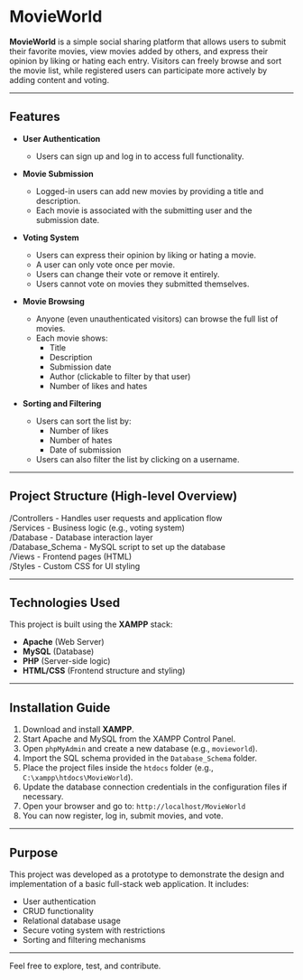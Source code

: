# MovieWorld

**MovieWorld** is a simple social sharing platform that allows users to submit their favorite movies, view movies added by others, and express their opinion by liking or hating each entry. Visitors can freely browse and sort the movie list, while registered users can participate more actively by adding content and voting.

---

## Features

- **User Authentication**
  - Users can sign up and log in to access full functionality.
  
- **Movie Submission**
  - Logged-in users can add new movies by providing a title and description.
  - Each movie is associated with the submitting user and the submission date.

- **Voting System**
  - Users can express their opinion by liking or hating a movie.
  - A user can only vote once per movie.
  - Users can change their vote or remove it entirely.
  - Users cannot vote on movies they submitted themselves.

- **Movie Browsing**
  - Anyone (even unauthenticated visitors) can browse the full list of movies.
  - Each movie shows:
    - Title
    - Description
    - Submission date
    - Author (clickable to filter by that user)
    - Number of likes and hates

- **Sorting and Filtering**
  - Users can sort the list by:
    - Number of likes
    - Number of hates
    - Date of submission
  - Users can also filter the list by clicking on a username.

---

## Project Structure (High-level Overview)

/Controllers - Handles user requests and application flow   
/Services - Business logic (e.g., voting system)   
/Database - Database interaction layer   
/Database_Schema - MySQL script to set up the database   
/Views - Frontend pages (HTML)   
/Styles - Custom CSS for UI styling   


---

## Technologies Used

This project is built using the **XAMPP** stack:

- **Apache** (Web Server)
- **MySQL** (Database)
- **PHP** (Server-side logic)
- **HTML/CSS** (Frontend structure and styling)

---

## Installation Guide

1. Download and install **XAMPP**.
2. Start Apache and MySQL from the XAMPP Control Panel.
3. Open `phpMyAdmin` and create a new database (e.g., `movieworld`).
4. Import the SQL schema provided in the `Database_Schema` folder.
5. Place the project files inside the `htdocs` folder (e.g., `C:\xampp\htdocs\MovieWorld`).
6. Update the database connection credentials in the configuration files if necessary.
7. Open your browser and go to: `http://localhost/MovieWorld`
8. You can now register, log in, submit movies, and vote.

---

## Purpose

This project was developed as a prototype to demonstrate the design and implementation of a basic full-stack web application. It includes:

- User authentication
- CRUD functionality
- Relational database usage
- Secure voting system with restrictions
- Sorting and filtering mechanisms

---

Feel free to explore, test, and contribute.

